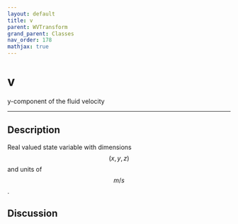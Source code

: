 ```yaml
---
layout: default
title: v
parent: WVTransform
grand_parent: Classes
nav_order: 178
mathjax: true
---
```


#  v

y-component of the fluid velocity


---

## Description
Real valued state variable with dimensions $$(x,y,z)$$ and units of $$m/s$$.

## Discussion

